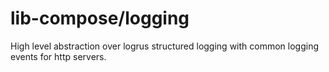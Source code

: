 # lib-compose/logging

High level abstraction over logrus structured logging
with common logging events for http servers.

